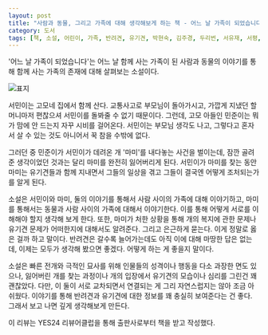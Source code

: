 ```yaml
---
layout: post
title: "사람과 동물, 그리고 가족에 대해 생각해보게 하는 책 - 어느 날 가족이 되었습니다"
category: 도서
tags: [책, 소설, 어린이, 가족, 반려견, 유기견, 박현숙, 김주경, 두리번, 서유재, 서평, YES24 리뷰어클럽]
---
```


'어느 날 가족이 되었습니다'는
어느 날 함께 사는 가족이 된 사람과 동물의 이야기를 통해
함께 사는 가족의 존재에 대해 살펴보는 소설이다.

![표지](https://lh3.googleusercontent.com/qabGqKPZ_dcy7cDeECYFg4aZm72c_epQ_uOzk4cOqE-krnKCXrMDwxmckT5yxAvQzYnijNmDClSAGQ=s480)

서민이는 고모네 집에서 함께 산다.
교통사고로 부모님이 돌아가시고, 가깝게 지냈던 할머니마저 편찮으셔 서민이를 돌봐줄 수 없기 때문이다.
그런데, 고모 아들인 민준이는 뭐가 맘에 안 드는지 자꾸 시비를 걸어온다.
서민이는 부모님 생각도 나고, 그렇다고 혼자서 살 수 있는 것도 아니어서 꾹 참을 수밖에 없다.

그러던 중 민준이가 서민이가 데려온 개 '마미'를 내다놓는 사건을 벌이는데,
잠깐 골려준 생각이었던 것과는 달리 마미를 완전히 잃어버리게 된다.
서민이가 마미를 찾는 동안 마미는 유기견들과 함께 지내면서
그들의 일상을 겪고 그들이 결국엔 어떻게 조처되는가를 알게 된다.

소설은 서민이와 마미, 둘의 이야기를 통해서
사람 사이의 가족에 대해 이야기하고,
마미를 통해서는 동물과 사람 사이의 가족에 대해서 이야기한다.
이를 통해 어떻게 서로를 이해해야 할지 생각해 보게 한다.
또한, 마미가 처한 상황을 통해 개의 복지에 관한 문제나
유기견 문제가 어떠한지에 대해서도 알려준다.
그리고 은근하게 묻는다.
이게 정말로 옳은 걸까 하고 말이다.
반려견은 갈수록 늘어가는데도 아직 이에 대해 마땅한 답은 없는데,
이제는 모두가 생각해 봤으면 좋겠다.
어떻게 하는 게 좋을지 말이다.

소설은 빠른 전개와 극적인 묘사를 위해 인물들의 성격이나 행동을 다소 과장한 면도 있으나,
잃어버린 개를 찾는 과정이나 개의 입장에서 유기견의 모습이나 심리를 그린건 꽤 괜찮았다.
다만, 이 둘이 서로 교차되면서 연결되는 게 그리 자연스럽지는 않아 조금 아쉬웠다.
이야기를 통해 반려견과 유기견에 대한 정보를 꽤 충실히 보여준다는 건 좋다.
그래서 보고 나면 깊게 생각해보게 만든다.



<div class="im im-info">
이 리뷰는 YES24 리뷰어클럽을 통해 출판사로부터 책을 받고 작성했다.
</div>
